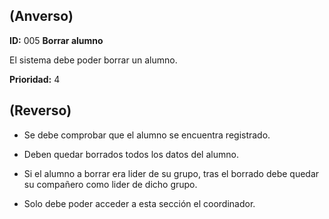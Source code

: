 ## (**Anverso**)

**ID:** 005 **Borrar alumno**                              

El sistema debe poder borrar un alumno.

**Prioridad:** 4 

## (**Reverso**)

+ Se debe comprobar que el alumno se encuentra registrado.

+ Deben quedar borrados todos los datos del alumno.

+ Si el alumno a borrar era lider de su grupo, tras el borrado debe quedar su compañero como lider de dicho grupo.

+ Solo debe poder acceder a esta sección el coordinador.
